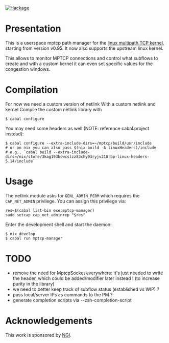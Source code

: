 [![Hackage][hk-img]][hk]

# Presentation
This is a userspace mptcp path manager for the [linux multipath TCP
kernel][mptcp-fork], starting from version v0.95.
It now also supports the upstream linux kernel.

This allows to monitor MPTCP connections and control what subflows to create and
with a custom kernel it can even set specific values for the congestion windows.


# Compilation

For now we need a custom version of netlink
With a custom netlink and kernel
Compile the custom netlink library with
```
$ cabal configure 
```
You may need some headers as well (NOTE: reference cabal.project instead):
```
$ cabal configure --extra-include-dirs=~/mptcp/build/usr/include
# or on nix you can also pass $(nix-build -A linuxHeaders)/include
# e.g., `cabal build --extra-include-dirs=/nix/store/3kag193bcwcslzz83chy93ryjv218rbp-linux-headers-5.14/include`
```

# Usage

The netlink module asks for `GENL_ADMIN_PERM` which requires the `CAP_NET_ADMIN` privilege.
You can assign this privilege via:

```
res=$(cabal list-bin exe:mptcp-manager)
sudo setcap cap_net_admin+ep "$res"
```

Enter the development shell and start the daemon:

```
$ nix develop
$ cabal run mptcp-manager
```

# TODO
- remove the need for MptcpSocket everywhere: it's just needed to write the
header, which could be added/modifier later instead ! (to increase purity in the
    library)
- we need to better keep track of subflow status (established vs WIP) ?
- pass local/server IPs as commands to the PM ?
- generate completion scripts via --zsh-completion-script


# Acknowledgements

This work is sponsored by [NGI][ngi].

[hk-img]: https://img.shields.io/hackage/v/mptcp-pm.svg?logo=haskell
[hk]: https://hackage.haskell.org/package/mptcp-pm
[mptcp-fork]: http://multipath-tcp.org/
[ngi]: https://www.ngi.eu/
